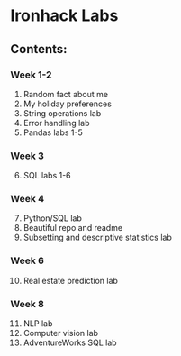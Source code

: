 # Ironhack Labs

## Contents:

### Week 1-2
1. Random fact about me
2. My holiday preferences
3. String operations lab
4. Error handling lab
5. Pandas labs 1-5

### Week 3
6. SQL labs 1-6

### Week 4
7. Python/SQL lab
8. Beautiful repo and readme
9. Subsetting and descriptive statistics lab

### Week 6
10. Real estate prediction lab

### Week 8
11. NLP lab
12. Computer vision lab
13. AdventureWorks SQL lab
